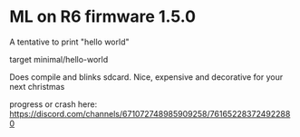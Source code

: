 # ML on R6 firmware 1.5.0

A tentative to print "hello world"

target minimal/hello-world

Does compile and blinks sdcard. Nice, expensive and decorative for your next christmas

progress or crash here: https://discord.com/channels/671072748985909258/761652283724922880

